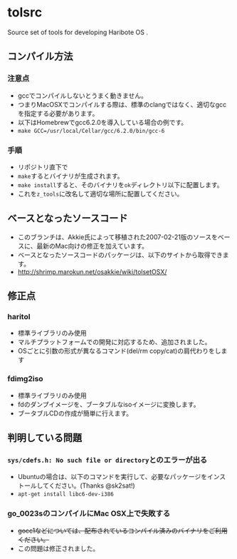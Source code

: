 # tolsrc
Source set of tools for developing Haribote OS .

## コンパイル方法

### 注意点

- gccでコンパイルしないとうまく動きません。
 - つまりMacOSXでコンパイルする際は、標準のclangではなく、適切なgccを指定する必要があります。
 - 以下はHomebrewでgcc6.2.0を導入している場合の例です。
 - `make GCC=/usr/local/Cellar/gcc/6.2.0/bin/gcc-6`

### 手順

- リポジトリ直下で
 - `make`するとバイナリが生成されます。
 - `make install`すると、そのバイナリを`ok`ディレクトリ以下に配置します。
  - これを`z_tools`に改名して適切な場所に配置してください。

## ベースとなったソースコード
- このブランチは、Akkie氏によって移植された2007-02-21版のソースをベースに、最新のMac向けの修正を加えています。
- ベースとなったソースコードのパッケージは、以下のサイトから取得できます。
 - http://shrimp.marokun.net/osakkie/wiki/tolsetOSX/

## 修正点
### haritol
- 標準ライブラリのみ使用
- マルチプラットフォームでの開発に対応するため、追加されました。
- OSごとに引数の形式が異なるコマンド(del/rm copy/cat)の肩代わりをします

### fdimg2iso
- 標準ライブラリのみ使用
- fdのダンプイメージを、ブータブルなisoイメージに変換します。
 - ブータブルCDの作成が簡単に行えます。

## 判明している問題

### `sys/cdefs.h: No such file or directory`とのエラーが出る
- Ubuntuの場合は、以下のコマンドを実行して、必要なパッケージをインストールしてください。(Thanks @sk2sat!)
 - `apt-get install libc6-dev-i386`
 
### go_0023sのコンパイルにMac OSX上で失敗する
- ~~gocc1などについては、配布されているコンパイル済みのバイナリをご利用ください。~~
 - この問題は修正されました。
